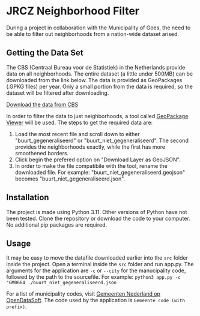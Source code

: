 # JRCZ Neighborhood Filter

During a project in collaboration with the Municipality of Goes,
the need to be able to filter out neighborhoods from a nation-wide dataset arised.

## Getting the Data Set

The CBS (Centraal Bureau voor de Statistiek) in the Netherlands provide data on all neighborhoods.
The entire dataset (a little under 500MB) can be downloaded from the link below.
The data is provided as GeoPackages (.GPKG files) per year.
Only a small portion from the data is required, so the dataset will be filtered after downloading.

[Download the data from CBS](https://www.cbs.nl/nl-nl/dossier/nederland-regionaal/geografische-data/cbs-gebiedsindelingen)

In order to filter the data to just neighborhoods, 
a tool called [GeoPackage Viewer](https://ngageoint.github.io/geopackage-viewer-js/) will be used.
The steps to get the required data are:

1. Load the most recent file and scroll down to either "buurt_gegeneraliseerd" or "buurt_niet_gegeneraliseerd".
The second provides the neighborhoods exactly, while the first has more smoothened borders.
2. Click begin the prefered option on "Download Layer as GeoJSON".
3. In order to make the file compatibile with the tool, rename the downloaded file.
For example: "buurt_niet_gegeneraliseerd.geojson" becomes "buurt_niet_gegeneraliseerd.json".

## Installation

The project is made using Python 3.11. Other versions of Python have not been tested.
Clone the repository or download the code to your computer.
No additional pip packages are required.

## Usage

It may be easy to move the datafile downloaded earlier into the ```src``` folder inside the project.
Open a terminal inside the ```src``` folder and run app.py.
The arguments for the application are ```-c``` or ```--city``` for the manucipality code,
followed by the path to the sourcefile. 
For example: ```python3 app.py -c "GM0664 ./buurt_niet_gegeneraliseerd.json```

For a list of municipality codes, visit
[Gemeenten Nederland op OpenDataSoft](https://public.opendatasoft.com/explore/dataset/georef-netherlands-gemeente/table/?disjunctive.prov_code&disjunctive.prov_name&disjunctive.gem_code&disjunctive.gem_name&sort=gem_name).
The code used by the application is ```Gemeente code (with prefix)```.
